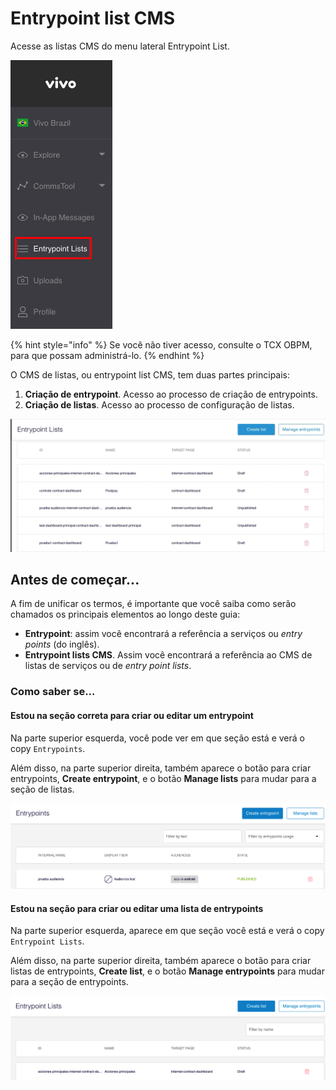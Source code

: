 # Entrypoint list CMS

Acesse as listas CMS do menu lateral Entrypoint List.

![](.gitbook/assets/entrypoint_list_menu_lateral.png)

{% hint style="info" %} Se você não tiver acesso, consulte o TCX OBPM, para que possam administrá-lo. {% endhint %}

O CMS de listas, ou entrypoint list CMS, tem duas partes principais:

1. **Criação de entrypoint**. Acesso ao processo de criação de entrypoints.
2. **Criação de listas**. Acesso ao processo de configuração de listas.

![](.gitbook/assets/entrypoint_list_entrypoint.gif)

## Antes de começar...

A fim de unificar os termos, é importante que você saiba como serão chamados os principais elementos ao longo deste guia:

- **Entrypoint**: assim você encontrará a referência a serviços ou *entry points* (do inglês).
- **Entrypoint lists CMS**. Assim você encontrará a referência ao CMS de listas de serviços ou de *entry point lists*.

### Como saber se...

#### Estou na seção correta para criar ou editar um entrypoint

Na parte superior esquerda, você pode ver em que seção está e verá o copy `Entrypoints`.

Além disso, na parte superior direita, também aparece o botão para criar entrypoints, **Create entrypoint**, e o botão **Manage lists** para mudar para a seção de listas.

![](.gitbook/assets/seccion_entrypoints.png)

#### Estou na seção para criar ou editar uma lista de entrypoints

Na parte superior esquerda, aparece em que seção você está e verá o copy `Entrypoint Lists`.

Além disso, na parte superior direita, também aparece o botão para criar listas de entrypoints, **Create list**, e o botão **Manage entrypoints** para mudar para a seção de entrypoints.

![](.gitbook/assets/seccion_listas.png)
